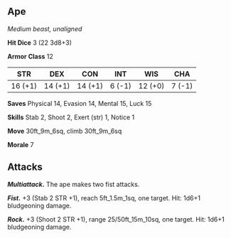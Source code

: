 ## Ape

*Medium beast, unaligned*

**Hit Dice** 3 (22 3d8+3)

**Armor Class** 12

| STR     | DEX     | CON     | INT     | WIS     | CHA     |
|---------|---------|---------|---------|---------|---------|
| 16 (+1) | 14 (+1) | 14 (+1) |  6 (-1) | 12 (+0) |  7 (-1) |

**Saves** Physical 14, Evasion 14, Mental 15, Luck 15

**Skills** Stab 2, Shoot 2, Exert (str) 1, Notice 1

**Move** 30ft_9m_6sq, climb 30ft_9m_6sq

**Morale** 7

## Attacks

***Multiattack.*** The ape makes two fist attacks.

***Fist.*** +3 (Stab 2 STR +1), reach 5ft_1.5m_1sq, one target. Hit: 1d6+1 bludgeoning damage.

***Rock.*** +3 (Shoot 2 STR +1), range 25/50ft_15m_10sq, one target. Hit: 1d6+1 bludgeoning damage.

